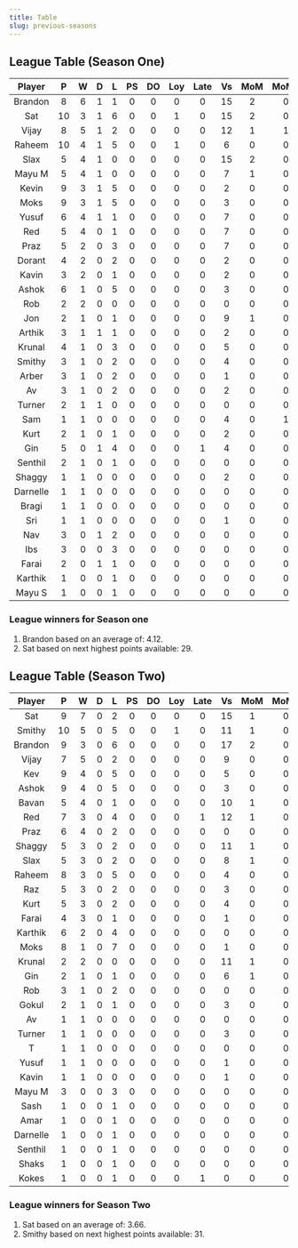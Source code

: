 ```yaml
---
title: Table
slug: previous-seasons
---
```


## League Table (Season One)

**Player**|**P**|**W**|**D**|**L**|**PS**|**DO**|**Loy**|**Late**|**Vs**|**MoM**|**MoMS**|**Tot**|**Ave**
:-----:|:-----:|:-----:|:-----:|:-----:|:-----:|:-----:|:-----:|:-----:|:-----:|:-----:|:-----:|:-----:|:-----:
Brandon|8|6|1|1|0|0|0|0|15|2|0|33|4.12
Sat|10|3|1|6|0|0|1|0|15|2|0|29|2.9
Vijay|8|5|1|2|0|0|0|0|12|1|1|28.5|3.56
Raheem|10|4|1|5|0|0|1|0|6|0|0|26|2.6
Slax|5|4|1|0|0|0|0|0|15|2|0|24|4.8
Mayu M|5|4|1|0|0|0|0|0|7|1|0|21|4.2
Kevin|9|3|1|5|0|0|0|0|2|0|0|19|2.11
Moks|9|3|1|5|0|0|0|0|3|0|0|19|2.11
Yusuf|6|4|1|1|0|0|0|0|7|0|0|19|3.16
Red|5|4|0|1|0|0|0|0|7|0|0|17|3.4
Praz|5|2|0|3|0|0|0|0|7|0|0|11|2.2
Dorant|4|2|0|2|0|0|0|0|2|0|0|10|2.5
Kavin|3|2|0|1|0|0|0|0|2|0|0|9|3
Ashok|6|1|0|5|0|0|0|0|3|0|0|9|1.5
Rob|2|2|0|0|0|0|0|0|0|0|0|8|4
Jon|2|1|0|1|0|0|0|0|9|1|0|8|4
Arthik|3|1|1|1|0|0|0|0|2|0|0|7|2.33
Krunal|4|1|0|3|0|0|0|0|5|0|0|7|1.75
Smithy|3|1|0|2|0|0|0|0|4|0|0|6|2
Arber|3|1|0|2|0|0|0|0|1|0|0|6|2
Av|3|1|0|2|0|0|0|0|2|0|0|6|2
Turner|2|1|1|0|0|0|0|0|0|0|0|6|3
Sam|1|1|0|0|0|0|0|0|4|0|1|5.5|5.5
Kurt|2|1|0|1|0|0|0|0|2|0|0|5|2.5
Gin|5|0|1|4|0|0|0|1|4|0|0|5|1
Senthil|2|1|0|1|0|0|0|0|0|0|0|5|2.5
Shaggy|1|1|0|0|0|0|0|0|2|0|0|4|4
Darnelle|1|1|0|0|0|0|0|0|0|0|0|4|4
Bragi|1|1|0|0|0|0|0|0|0|0|0|4|4
Sri|1|1|0|0|0|0|0|0|1|0|0|4|4
Nav|3|0|1|2|0|0|0|0|0|0|0|4|1.33
Ibs|3|0|0|3|0|0|0|0|0|0|0|3|1
Farai|2|0|1|1|0|0|0|0|0|0|0|3|1.5
Karthik|1|0|0|1|0|0|0|0|0|0|0|1|1
Mayu S|1|0|0|1|0|0|0|0|0|0|0|1|1


### League winners for Season one

1. Brandon based on an average of: 4.12.
2. Sat based on next highest points available: 29.


## League Table (Season Two)

**Player**|**P**|**W**|**D**|**L**|**PS**|**DO**|**Loy**|**Late**|**Vs**|**MoM**|**MoMS**|**Tot**|**Ave**
:-----:|:-----:|:-----:|:-----:|:-----:|:-----:|:-----:|:-----:|:-----:|:-----:|:-----:|:-----:|:-----:|:-----:
Sat|9|7|0|2|0|0|0|0|15|1|0|33|3.66
Smithy|10|5|0|5|0|0|1|0|11|1|0|31|3.1
Brandon|9|3|0|6|0|0|0|0|17|2|0|24|2.66
Vijay|7|5|0|2|0|0|0|0|9|0|0|22|3.14
Kev|9|4|0|5|0|0|0|0|5|0|0|21|2.33
Ashok|9|4|0|5|0|0|0|0|3|0|0|21|2.33
Bavan|5|4|0|1|0|0|0|0|10|1|0|20|4
Red|7|3|0|4|0|0|0|1|12|1|0|18|2.57
Praz|6|4|0|2|0|0|0|0|0|0|0|18|3
Shaggy|5|3|0|2|0|0|0|0|11|1|0|17|3.4
Slax|5|3|0|2|0|0|0|0|8|1|0|17|3.4
Raheem|8|3|0|5|0|0|0|0|4|0|0|17|2.12
Raz|5|3|0|2|0|0|0|0|3|0|0|14|2.8
Kurt|5|3|0|2|0|0|0|0|4|0|0|14|2.8
Farai|4|3|0|1|0|0|0|0|1|0|0|13|3.25
Karthik|6|2|0|4|0|0|0|0|0|0|0|12|2
Moks|8|1|0|7|0|0|0|0|1|0|0|11|1.37
Krunal|2|2|0|0|0|0|0|0|11|1|0|11|5.5
Gin|2|1|0|1|0|0|0|0|6|1|0|8|4
Rob|3|1|0|2|0|0|0|0|0|0|0|6|2
Gokul|2|1|0|1|0|0|0|0|3|0|0|5|2.5
Av|1|1|0|0|0|0|0|0|0|0|0|4|4
Turner|1|1|0|0|0|0|0|0|3|0|0|4|4
T|1|1|0|0|0|0|0|0|0|0|0|4|4
Yusuf|1|1|0|0|0|0|0|0|1|0|0|4|4
Kavin|1|1|0|0|0|0|0|0|1|0|0|4|4
Mayu M|3|0|0|3|0|0|0|0|0|0|0|3|1
Sash|1|0|0|1|0|0|0|0|0|0|0|1|1
Amar|1|0|0|1|0|0|0|0|0|0|0|1|1
Darnelle|1|0|0|1|0|0|0|0|0|0|0|1|1
Senthil|1|0|0|1|0|0|0|0|0|0|0|1|1
Shaks|1|0|0|1|0|0|0|0|0|0|0|1|1
Kokes|1|0|0|1|0|0|0|1|0|0|0|0|0


### League winners for Season Two

1. Sat based on an average of: 3.66.
2. Smithy based on next highest points available: 31.

